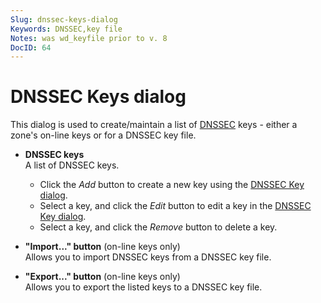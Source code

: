 ```yaml
---
Slug: dnssec-keys-dialog
Keywords: DNSSEC,key file
Notes: was wd_keyfile prior to v. 8
DocID: 64
---
```

# DNSSEC Keys dialog

This dialog is used to create/maintain a list of [DNSSEC](df_dnssec.md) keys - either a zone's on-line keys or for a DNSSEC key file.

- **DNSSEC keys**\
    A list of DNSSEC keys.
    - Click the *Add* button to create a new key using the [DNSSEC Key dialog](wd_dnsseckey.md).
    - Select a key, and click the *Edit* button to edit a key in the [DNSSEC Key dialog](wd_dnsseckey.md).
    - Select a key, and click the *Remove* button to delete a key.

- **"Import..." button** (on-line keys only)\
Allows you to import DNSSEC keys from a DNSSEC key file.


- **"Export..." button**  (on-line keys only)\
Allows you to export the listed keys to a DNSSEC key file.
